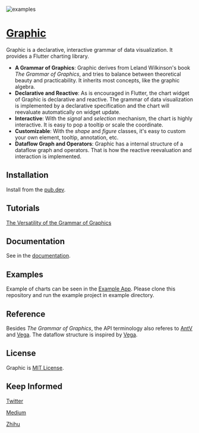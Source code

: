![examples](https://github.com/entronad/graphic/raw/main/devdoc/examples.jpg)

# [Graphic](https://pub.dev/packages/graphic)

Graphic is a declarative, interactive grammar of data visualization. It provides a Flutter charting library.

- **A Grammar of Graphics**: Graphic derives from Leland Wilkinson's book *The Grammar of Graphics*, and tries to balance between theoretical beauty and practicability. It inherits most concepts, like the graphic algebra.
- **Declarative and Reactive**: As is encouraged in Flutter, the chart widget of Graphic is declarative and reactive. The grammar of data visualization is implemented by a declarative specification and the chart will reevaluate automatically on widget update.
- **Interactive**: With the *signal* and *selection* mechanism, the chart is highly interactive. It is easy to pop a tooltip or scale the coordinate.
- **Customizable**: With the *shape* and *figure* classes, it's easy to custom your own element, tooltip, annotation, etc.
- **Dataflow Graph and Operators**: Graphic has a internal structure of a dataflow graph and operators. That is how the reactive reevaluation and interaction is implemented.

## Installation

Install from the [pub.dev](https://pub.dev/packages/graphic/install).

## Tutorials

[The Versatility of the Grammar of Graphics](https://medium.com/@entronad/the-versatility-of-the-grammar-of-graphics-d1366760424d)

## Documentation

See in the [documentation](https://pub.dev/documentation/graphic/latest/graphic/graphic-library.html).

## Examples

Example of charts can be seen in the [Example App](https://github.com/entronad/graphic/tree/main/example). Please clone this repository and run the example project in example directory.

## Reference

Besides *The Grammar of Graphics*, the API terminology also referes to [AntV](https://antv.vision/en) and [Vega](https://vega.github.io/). The dataflow structure is inspired by [Vega](https://vega.github.io/).

## License

Graphic is [MIT License](https://github.com/entronad/graphic/blob/main/LICENSE).

## Keep Informed

[Twitter](https://twitter.com/entronad_viz)

[Medium](https://medium.com/@entronad)

[Zhihu](https://www.zhihu.com/people/entronad)

